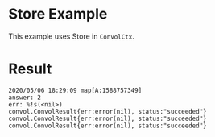 # Store Example
This example uses Store in `ConvolCtx`.

# Result
```
2020/05/06 18:29:09 map[A:1588757349]
answer: 2
err: %!s(<nil>)
convol.ConvolResult{err:error(nil), status:"succeeded"}
convol.ConvolResult{err:error(nil), status:"succeeded"}
convol.ConvolResult{err:error(nil), status:"succeeded"}
```
